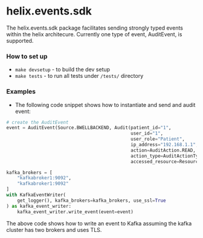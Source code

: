 # helix.events.sdk

The helix.events.sdk package facilitates sending strongly typed events within the helix architecure. Currently one type of event, AuditEvent, is supported. 

### How to set up
* `make devsetup` - to build the dev setup
* `make tests` - to run all tests under `/tests/` directory


### Examples
* The following code snippet shows how to instantiate and send and audit event:

```python
# create the AuditEvent
event = AuditEvent(Source.BWELLBACKEND, Audit(patient_id="1",
                                              user_id="1",
                                              user_role="Patient",
                                              ip_address="192.168.1.1",
                                              action=AuditAction.READ,
                                              action_type=AuditActionType.VIEW,
                                              accessed_resource=ResourceType.DIAGNOSES))

kafka_brokers = [
    "kafkabroker1:9092",
    "kafkabroker1:9092"
]
with KafkaEventWriter(
    get_logger(), kafka_brokers=kafka_brokers, use_ssl=True
) as kafka_event_writer:
    kafka_event_writer.write_event(event=event)
```
The above code shows how to write an event to Kafka assuming the kafka cluster has two brokers and uses TLS.
